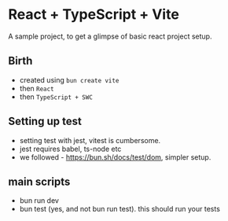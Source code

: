 # React + TypeScript + Vite

A sample project, to get a glimpse of basic react project setup.

## Birth

- created using `bun create vite`
- then `React`
- then `TypeScript + SWC`

## Setting up test

- setting test with jest, vitest is cumbersome.
- jest requires babel, ts-node etc
- we followed - https://bun.sh/docs/test/dom, simpler setup.

## main scripts

- bun run dev
- bun test (yes, and not bun run test). this should run your tests
